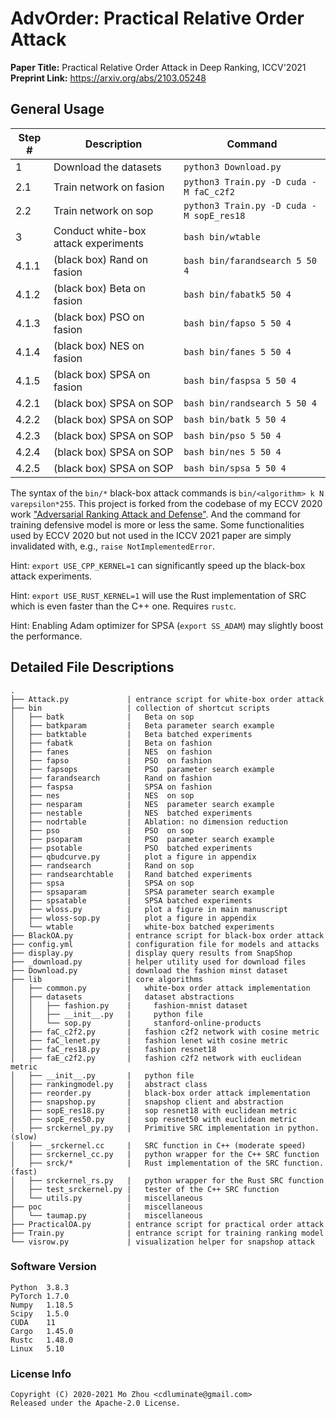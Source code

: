 # AdvOrder: Practical Relative Order Attack

**Paper Title:** Practical Relative Order Attack in Deep Ranking, ICCV'2021  
**Preprint Link:** https://arxiv.org/abs/2103.05248

## General Usage

| Step # | Description                          | Command                                  |
| ---    | ---                                  | ---                                      |
| 1      | Download the datasets                | `python3 Download.py`                    |
| 2.1    | Train network on fasion              | `python3 Train.py -D cuda -M faC_c2f2`   |
| 2.2    | Train network on sop                 | `python3 Train.py -D cuda -M sopE_res18` |
| 3      | Conduct white-box attack experiments | `bash bin/wtable`                        |
| 4.1.1  | (black box) Rand on fasion           | `bash bin/farandsearch 5 50 4`           |
| 4.1.2  | (black box) Beta on fasion           | `bash bin/fabatk5 50 4`                  |
| 4.1.3  | (black box) PSO  on fasion           | `bash bin/fapso 5 50 4`                  |
| 4.1.4  | (black box) NES  on fasion           | `bash bin/fanes 5 50 4`                  |
| 4.1.5  | (black box) SPSA on fasion           | `bash bin/faspsa 5 50 4`                 |
| 4.2.1  | (black box) SPSA on SOP              | `bash bin/randsearch 5 50 4`             |
| 4.2.2  | (black box) SPSA on SOP              | `bash bin/batk 5 50 4`                   |
| 4.2.3  | (black box) SPSA on SOP              | `bash bin/pso 5 50 4`                    |
| 4.2.4  | (black box) SPSA on SOP              | `bash bin/nes 5 50 4`                    |
| 4.2.5  | (black box) SPSA on SOP              | `bash bin/spsa 5 50 4`                   |

The syntax of the `bin/*` black-box attack commands is `bin/<algorithm> k N varepsilon*255`.
This project is forked from the codebase of my ECCV 2020 work ["Adversarial Ranking Attack and Defense"](https://github.com/cdluminate/advrank).
And the command for training defensive model is more or less the same. Some functionalities
used by ECCV 2020 but not used in the ICCV 2021 paper are simply invalidated with, e.g., `raise NotImplementedError`.

Hint: `export USE_CPP_KERNEL=1` can significantly speed up the black-box attack experiments.

Hint: `export USE_RUST_KERNEL=1` will use the Rust implementation of SRC which is even faster than the C++ one. Requires `rustc`.

Hint: Enabling Adam optimizer for SPSA (`export SS_ADAM`) may slightly boost the performance.

## Detailed File Descriptions

```
.
├── Attack.py             | entrance script for white-box order attack
├── bin                   | collection of shortcut scripts
│   ├── batk              |   Beta on sop
│   ├── batkparam         |   Beta parameter search example
│   ├── batktable         |   Beta batched experiments
│   ├── fabatk            |   Beta on fashion
│   ├── fanes             |   NES  on fashion
│   ├── fapso             |   PSO  on fashion
│   ├── fapsops           |   PSO  parameter search example
│   ├── farandsearch      |   Rand on fashion
│   ├── faspsa            |   SPSA on fashion
│   ├── nes               |   NES  on sop
│   ├── nesparam          |   NES  parameter search example
│   ├── nestable          |   NES  batched experiments
│   ├── nodrtable         |   Ablation: no dimension reduction
│   ├── pso               |   PSO  on sop
│   ├── psoparam          |   PSO  parameter search example
│   ├── psotable          |   PSO  batched experiments
│   ├── qbudcurve.py      |   plot a figure in appendix
│   ├── randsearch        |   Rand on sop
│   ├── randsearchtable   |   Rand batched experiments
│   ├── spsa              |   SPSA on sop
│   ├── spsaparam         |   SPSA parameter search example
│   ├── spsatable         |   SPSA batched experiments
│   ├── wloss.py          |   plot a figure in main manuscript
│   ├── wloss-sop.py      |   plot a figure in appendix
│   └── wtable            |   white-box batched experiments
├── BlackOA.py            | entrance script for black-box order attack
├── config.yml            | configuration file for models and attacks
├── display.py            | display query results from SnapShop
├── _download.py          | helper utility used for download files
├── Download.py           | download the fashion minst dataset
├── lib                   | core algorithms
│   ├── common.py         |   white-box order attack implementation
│   ├── datasets          |   dataset abstractions
│   │   ├── fashion.py    |     fashion-mnist dataset
│   │   ├── __init__.py   |     python file
│   │   └── sop.py        |     stanford-online-products
│   ├── faC_c2f2.py       |   fashion c2f2 network with cosine metric
│   ├── faC_lenet.py      |   fashion lenet with cosine metric
│   ├── faC_res18.py      |   fashion resnet18 
│   ├── faE_c2f2.py       |   fashion c2f2 network with euclidean metric
│   ├── __init__.py       |   python file
│   ├── rankingmodel.py   |   abstract class
│   ├── reorder.py        |   black-box order attack implementation
│   ├── snapshop.py       |   snapshop client and abstraction
│   ├── sopE_res18.py     |   sop resnet18 with euclidean metric
│   ├── sopE_res50.py     |   sop resnet50 with euclidean metric
│   ├── srckernel_py.py   |   Primitive SRC implementation in python. (slow) 
│   ├── _srckernel.cc     |   SRC function in C++ (moderate speed)
│   ├── srckernel_cc.py   |   python wrapper for the C++ SRC function
│   ├── srck/*            |   Rust implementation of the SRC function. (fast)
│   ├── srckernel_rs.py   |   python wrapper for the Rust SRC function
│   ├── test_srckernel.py |   tester of the C++ SRC function
│   └── utils.py          |   miscellaneous
├── poc                   |   miscellaneous
│   └── taumap.py         |   miscellaneous
├── PracticalOA.py        | entrance script for practical order attack
├── Train.py              | entrance script for training ranking model
└── visrow.py             | visualization helper for snapshop attack
```

### Software Version

```
Python  3.8.3
PyTorch 1.7.0
Numpy   1.18.5
Scipy   1.5.0
CUDA    11
Cargo   1.45.0
Rustc   1.48.0
Linux   5.10
```

### License Info

```
Copyright (C) 2020-2021 Mo Zhou <cdluminate@gmail.com>
Released under the Apache-2.0 License.
```
